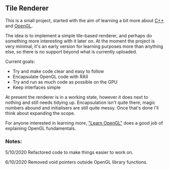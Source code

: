 ## Tile Renderer

This is a small project, started with the aim of learning a bit more about [C++](https://isocpp.org/) and [OpenGL](https://www.khronos.org/opengl/).

The idea is to implement a simple tile-based renderer, and perhaps do something more interesting with it later on. At the moment the project is very minimal, it's an early version for learning purposes more than anything else,  so there is no support beyond what is currently uploaded.

Current goals:
- Try and make code clear and easy to follow
- Encapsulate OpenGL code with RAII
- Try and run as much code as possible on the GPU
- Keep interfaces simple

At present the renderer is in a working state, however it does next to nothing and still needs tidying up. Encapsulation isn't quite there, magic numbers abound and initialisers are still quite messy. Once that's done I'll think about expanding the scope.

For anyone interested in learning more, ["Learn OpenGL"](https://learnopengl.com/) does a good job of explaining OpenGL fundamentals.

### Notes:

5/10/2020 Refactored code to make things easier to work on.

6/10/2020 Removed void pointers outside OpenGL library functions.